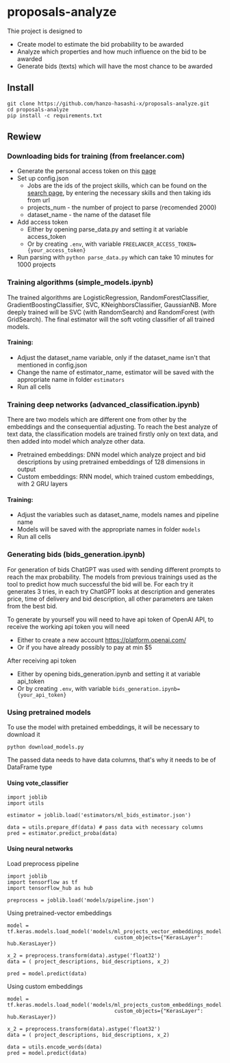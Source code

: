 # proposals-analyze

Thie project is designed to
* Create model to estimate the bid probability to be awarded
* Analyze which properties and how much influence on the bid to be awarded
* Generate bids (texts) which will have the most chance to be awarded

## Install
```
git clone https://github.com/hanzo-hasashi-x/proposals-analyze.git
cd proposals-analyze
pip install -c requirements.txt
```

## Rewiew

### Downloading bids for training (from freelancer.com)
* Generate the personal access token on this [page](https://accounts.freelancer.com/settings/develop)
* Set up config.json
	* Jobs are the ids of the project skills, which can be found on the [search page](https://www.freelancer.com/search/), by entering the necessary skills and then taking ids from url
	* projects_num - the number of project to parse (recomended 2000)
	* dataset_name - the name of the dataset file
* Add access token
	* Either by opening parse_data.py and setting it at variable access_token
	* Or by creating `.env`, with variable 
	`FREELANCER_ACCESS_TOKEN={your_access_token}`
* Run parsing with `python parse_data.py` which can take 10 minutes for 1000 projects

### Training algorithms (simple_models.ipynb)
The trained algorithms are LogisticRegression, RandomForestClassifier, GradientBoostingClassifier, SVC, KNeighborsClassifier, GaussianNB. More deeply trained will be SVC (with RandomSearch) and RandomForest (with GridSearch). The final estimator will the soft voting classifier of all trained models.

#### Training:

* Adjust the dataset_name variable, only if the dataset_name isn't that mentioned in config.json
* Change the name of estimator_name, estimator will be saved with the appropriate name in folder `estimators`
* Run all cells

### Training deep networks (advanced_classification.ipynb)
There are two models which are different one from other by the embeddings and the consequential adjusting. To reach the best analyze of text data, the classification models are trained firstly only on text data, and then added into model which analyze other data.

* Pretrained embeddings: DNN model which analyze project and bid descriptions by using pretrained embeddings of 128 dimensions in output
* Custom embeddings: RNN model, which trained custom embeddings, with 2 GRU layers

#### Training:

* Adjust the variables such as dataset_name, models names and pipeline name
* Models will be saved with the appropriate names in folder `models`
* Run all cells

### Generating bids (bids_generation.ipynb)
For generation of bids ChatGPT was used with sending different prompts to reach the max probability. The models from previous trainings used as the tool to predict how much successful the bid will be. For each try it generates 3 tries, in each try ChatGPT looks at description and generates price, time of delivery and bid description, all other parameters are taken from the best bid.

To generate by yourself you will need to have api token of OpenAI API, to receive the working api token you will need
* Either to create a new account https://platform.openai.com/
* Or if you have already possibly to pay at min $5

After receiving api token
* Either by opening bids_generation.ipynb and setting it at variable api_token
* Or by creating `.env`, with variable 
`bids_generation.ipynb={your_api_token}`

### Using pretrained models
To use the model with pretained embeddings, it will be necessary to download it
```
python download_models.py
```

The passed data needs to have data columns, that's why it needs to be of DataFrame type

#### Using vote_classifier
```
import joblib
import utils

estimator = joblib.load('estimators/ml_bids_estimator.json')

data = utils.prepare_df(data) # pass data with necessary columns
pred = estimator.predict_proba(data)
```

#### Using neural networks

Load preprocess pipeline
```
import joblib
import tensorflow as tf
import tensorflow_hub as hub

preprocess = joblib.load('models/pipeline.json')
```

Using pretrained-vector embeddings
```
model = tf.keras.models.load_model('models/ml_projects_vector_embeddings_model.h5',
                                   custom_objects={"KerasLayer": hub.KerasLayer})

x_2 = preprocess.transform(data).astype('float32')
data = ( project_descriptions, bid_descriptions, x_2)

pred = model.predict(data)
```

Using custom embeddings
```
model = tf.keras.models.load_model('models/ml_projects_custom_embeddings_model.h5',
                                   custom_objects={"KerasLayer": hub.KerasLayer})

x_2 = preprocess.transform(data).astype('float32')
data = ( project_descriptions, bid_descriptions, x_2)

data = utils.encode_words(data)
pred = model.predict(data)
```